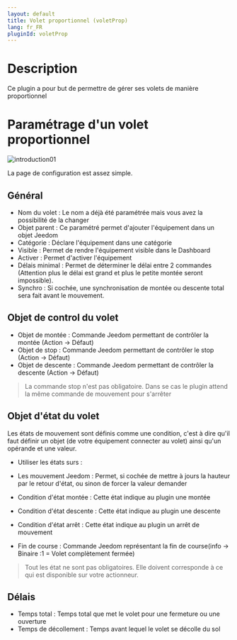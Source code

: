 ```yaml
---
layout: default
title: Volet proportionnel (voletProp)
lang: fr_FR
pluginId: voletProp
---
```


Description
===
Ce plugin a pour but de permettre de gérer ses volets de manière proportionnel

Paramétrage d'un volet proportionnel
===

![introduction01](../images/Configuration.jpg)

La page de configuration est assez simple.

Général
---

* Nom du volet : Le nom a déjà été paramétrée mais vous avez la possibilité de la changer
* Objet parent : Ce paramétré permet d'ajouter l'équipement dans un objet Jeedom
* Catégorie : Déclare l'équipement dans une catégorie
* Visible : Permet de rendre l'équipement visible dans le Dashboard
* Activer : Permet d'activer l'équipement
* Délais minimal : Permet de déterminer le délai entre 2 commandes (Attention plus le délai est grand et plus le petite montée seront impossible).
* Synchro : Si cochée, une synchronisation de montée ou descente total sera fait avant le mouvement.

Objet de control du volet
---

* Objet de montée : Commande Jeedom permettant de contrôler la montée (Action -> Défaut)
* Objet de stop  : Commande Jeedom permettant de contrôler le stop (Action -> Défaut)
* Objet de descente : Commande Jeedom permettant de contrôler la descente (Action -> Défaut)

> La commande stop n'est pas obligatoire. 
Dans se cas le plugin attend la même commande de mouvement pour s'arrêter 

Objet d'état du volet
---

Les états de mouvement sont définis comme une condition, c'est à dire qu'il faut définir un objet (de votre équipement connecter au volet) ainsi qu'un opérande et une valeur.
* Utiliser les états surs :
 * Les mouvement Jeedom : Permet, si cochée de mettre à jours la hauteur par le retour d'état, ou sinon de forcer la valeur demander

* Condition d'état montée : Cette état indique au plugin une montée
* Condition d'état descente  : Cette état indique au plugin une descente
* Condition d'état arrêt  : Cette état indique au plugin un arrêt de mouvement

* Fin de course  :  Commande Jeedom représentant la fin de course(info -> Binaire :1 = Volet complètement fermée)

> Tout les état ne sont pas obligatoires. 
Elle doivent corresponde à ce qui est disponible sur votre actionneur. 

Délais
---

* Temps total : Temps total que met le volet pour une fermeture ou une ouverture
* Temps de décollement : Temps avant lequel le volet se décolle du sol
